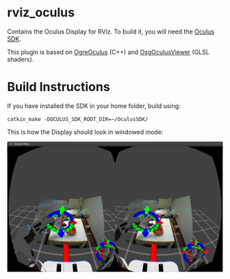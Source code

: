 rviz_oculus
===========

Contains the Oculus Display for RViz. To build it, you will need the [Oculus SDK](developer.oculusvr.com).

This plugin is based on [OgreOculus](https://bitbucket.org/rajetic/ogreoculus) (C++)
and [OsgOculusViewer](https://github.com/bjornblissing/osgoculusviewer) (GLSL shaders).

Build Instructions
==================

If you have installed the SDK in your home folder, build using:

```
catkin_make -DOCULUS_SDK_ROOT_DIR=~/OculusSDK/
```

This is how the Display should look in windowed mode:

![ScreenShot](doc/screenshot.png)
